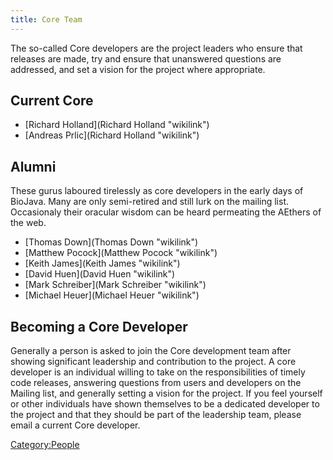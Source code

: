 ```yaml
---
title: Core Team
---
```


The so-called Core developers are the project leaders who ensure that
releases are made, try and ensure that unanswered questions are
addressed, and set a vision for the project where appropriate.

Current Core
------------

-   [Richard Holland](Richard Holland "wikilink")
-   [Andreas Prlic](Richard Holland "wikilink")

Alumni
------

These gurus laboured tirelessly as core developers in the early days of
BioJava. Many are only semi-retired and still lurk on the mailing list.
Occasionaly their oracular wisdom can be heard permeating the AEthers of
the web.

-   [Thomas Down](Thomas Down "wikilink")
-   [Matthew Pocock](Matthew Pocock "wikilink")
-   [Keith James](Keith James "wikilink")
-   [David Huen](David Huen "wikilink")
-   [Mark Schreiber](Mark Schreiber "wikilink")
-   [Michael Heuer](Michael Heuer "wikilink")

Becoming a Core Developer
-------------------------

Generally a person is asked to join the Core development team after
showing significant leadership and contribution to the project. A core
developer is an individual willing to take on the responsibilities of
timely code releases, answering questions from users and developers on
the Mailing list, and generally setting a vision for the project. If you
feel yourself or other individuals have shown themselves to be a
dedicated developer to the project and that they should be part of the
leadership team, please email a current Core developer.

<Category:People>

